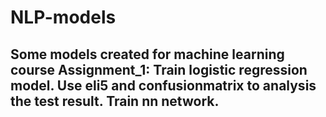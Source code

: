 # NLP-models
Some models created for machine  learning course
Assignment_1:
Train logistic regression model.
Use eli5 and confusionmatrix to analysis the test result.
Train nn network.
---------------------------------------------------------
